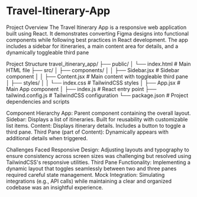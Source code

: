 # Travel-Itinerary-App
Project Overview The Travel Itinerary App is a responsive web application built using React. It demonstrates converting Figma designs into functional components while following best practices in React development. The app includes a sidebar for itineraries, a main content area for details, and a dynamically toggleable third pane

Project Structure
travel_itinerary_app/
├── public/
│   └── index.html          # Main HTML file
├── src/
│   ├── components/
│   │   ├── Sidebar.jsx     # Sidebar component
│   │   ├── Content.jsx     # Main content with toggleable third pane
│   ├── styles/
│   │   └── index.css       # TailwindCSS styles
│   ├── App.jsx             # Main App component
│   ├── index.js            # React entry point
├── tailwind.config.js      # TailwindCSS configuration
└── package.json            # Project dependencies and scripts

Component Hierarchy
App:
Parent component containing the overall layout.
Sidebar:
Displays a list of itineraries.
Built for reusability with customizable list items.
Content:
Displays itinerary details.
Includes a button to toggle a third pane.
Third Pane (part of Content):
Dynamically appears with additional details when triggered.

Challenges Faced
Responsive Design:
Adjusting layouts and typography to ensure consistency across screen sizes was challenging but resolved using TailwindCSS's responsive utilities.
Third Pane Functionality:
Implementing a dynamic layout that toggles seamlessly between two and three panes required careful state management.
Mock Integration:
Simulating integrations (e.g., API calls) while maintaining a clear and organized codebase was an insightful experience.


